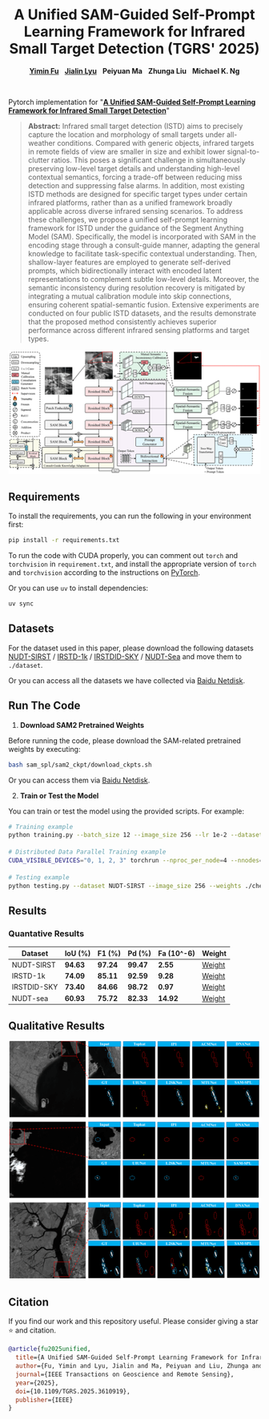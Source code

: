 <p align="center">
  <h1 align="center">A Unified SAM-Guided Self-Prompt Learning Framework for Infrared Small Target Detection (TGRS' 2025)</h1>
  <p align="center">
    <a href="https://github.com/fuyimin96"><strong>Yimin Fu</strong></a>&nbsp;&nbsp;
    <a href="https://github.com/jialinlvcn"><strong>Jialin Lyu</strong></a>&nbsp;&nbsp;
    <strong>Peiyuan Ma</strong></a>&nbsp;&nbsp;
    <strong>Zhunga Liu</strong></a>&nbsp;&nbsp;
    <strong>Michael K. Ng</strong></a>
  </p>
  <br>

Pytorch implementation for "[**A Unified SAM-Guided Self-Prompt Learning Framework for Infrared Small Target Detection**](https://ieeexplore.ieee.org/document/11172325)"

> **Abstract:** Infrared small target detection (ISTD) aims to precisely capture the location and morphology of small targets under all-weather conditions. Compared with generic objects, infrared targets in remote fields of view are smaller in size and exhibit lower signal-to-clutter ratios. This poses a significant challenge in simultaneously preserving low-level target details and understanding high-level contextual semantics, forcing a trade-off between reducing miss detection and suppressing false alarms. In addition, most existing ISTD methods are designed for specific target types under certain infrared platforms, rather than as a unified framework broadly applicable across diverse infrared sensing scenarios. To address these challenges, we propose a unified self-prompt learning framework for ISTD under the guidance of the Segment Anything Model (SAM). Specifically, the model is incorporated with SAM in the encoding stage through a consult-guide manner, adapting the general knowledge to facilitate task-specific contextual understanding. Then, shallow-layer features are employed to generate self-derived prompts, which bidirectionally interact with encoded latent representations to complement subtle low-level details. Moreover, the semantic inconsistency during resolution recovery is mitigated by integrating a mutual calibration module into skip connections, ensuring coherent spatial-semantic fusion. Extensive experiments are conducted on four public ISTD datasets, and the results demonstrate that the proposed method consistently achieves superior performance across different infrared sensing platforms and target types.

<p align="center">
    <img src=./assets/sam-spl.png width="800">
</p>

## Requirements
To install the requirements, you can run the following in your environment first:
```bash
pip install -r requirements.txt
```
To run the code with CUDA properly, you can comment out `torch` and `torchvision` in `requirement.txt`, and install the appropriate version of `torch` and `torchvision` according to the instructions on [PyTorch](https://pytorch.org/get-started/locally/).

Or you can use `uv` to install dependencies:
```bash
uv sync
```

## Datasets
For the dataset used in this paper, please download the following datasets [NUDT-SIRST](https://github.com/YeRen123455/Infrared-Small-Target-Detection) / [IRSTD-1k](https://github.com/RuiZhang97/ISNet) / [IRSTDID-SKY](https://github.com/xdFai/IRSTDID-800) / [NUDT-Sea](https://github.com/TianhaoWu16/Multi-level-TransUNet-for-Space-based-Infrared-Tiny-ship-Detection) and move them to `./dataset`.

Or you can access all the datasets we have collected via [Baidu Netdisk](https://pan.baidu.com/s/1FKV1m-RilwqQMcOjMyECbg?pwd=eq52).

## Run The Code

1. **Download SAM2 Pretrained Weights**

Before running the code, please download the SAM-related pretrained weights by executing:

```bash
bash sam_spl/sam2_ckpt/download_ckpts.sh
```

Or you can access them via [Baidu Netdisk](https://pan.baidu.com/s/10VmNT1u_YwEAmw3SqH-ygA?pwd=6swv).

2. **Train or Test the Model**

You can train or test the model using the provided scripts. For example:

```bash
# Training example
python training.py --batch_size 12 --image_size 256 --lr 1e-2 --dataset NUDT-SIRST --save_dir ./checkpoints/NUDT-SIRST --gpu 0

# Distributed Data Parallel Training example
CUDA_VISIBLE_DEVICES="0, 1, 2, 3" torchrun --nproc_per_node=4 --nnodes=1 training.py --batch_size 12 --image_size 256 --lr 1e-2 --dataset NUDT-SIRST --save_dir ./checkpoints/NUDT-SIRST --use_ddp

# Testing example
python testing.py --dataset NUDT-SIRST --image_size 256 --weights ./checkpoints/NUDT-SIRST.pt --device cuda:0
```


## Results
### Quantative Results

| Dataset | IoU (%) | F1 (%) | Pd (%) | Fa (10^-6) | Weight |
|--------|---------|--------|--------|------------|--------|
| NUDT-SIRST | **94.63** | **97.24** | **99.47** | **2.55** | [Weight](https://pan.baidu.com/s/1lh6XpAUVtgFbeu-kRBssRQ?pwd=a7y) |
| IRSTD-1k | **74.09** | **85.11** | **92.59** | **9.28** | [Weight](https://pan.baidu.com/s/1k-EospCpbJIgUph9LiSHXQ?pwd=ckqs) |
| IRSTDID-SKY | **73.40** | **84.66** | **98.72** | **0.97** | [Weight](https://pan.baidu.com/s/1LqUA6ekPy1bV-HANtV3T3w?pwd=geic) |
| NUDT-sea | **60.93** | **75.72** | **82.33** | **14.92** | [Weight](https://pan.baidu.com/s/1cinhAaCKALtX6b-SLYWy9w?pwd=5j6g) |

## Qualitative Results
<p align="center">
    <img src=./assets/vis_sea.png width="900">
</p>

## Citation
If you find our work and this repository useful. Please consider giving a star :star: and citation.
```bibtex
@article{fu2025unified,
  title={A Unified SAM-Guided Self-Prompt Learning Framework for Infrared Small Target Detection},
  author={Fu, Yimin and Lyu, Jialin and Ma, Peiyuan and Liu, Zhunga and Ng, Michael K},
  journal={IEEE Transactions on Geoscience and Remote Sensing},
  year={2025},
  doi={10.1109/TGRS.2025.3610919},
  publisher={IEEE}
}
```
